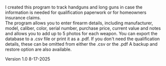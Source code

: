 I created this program to track handguns and long guns in case the information is needed for qualification paperwork or for homeowners insurance claims.  
The program allows you to enter firearm details, including manufacturer, model, caliber, color, serial number, purchase price, current value and notes and allows you to add up to 5 photos for each weapon.
You can export the database to a .csv file or print it as a .pdf.  If you don't need the qualification details, these can be omitted from either the .csv or the .pdf
A backup and restore option are also available.

Version 1.0
8-17-2025
